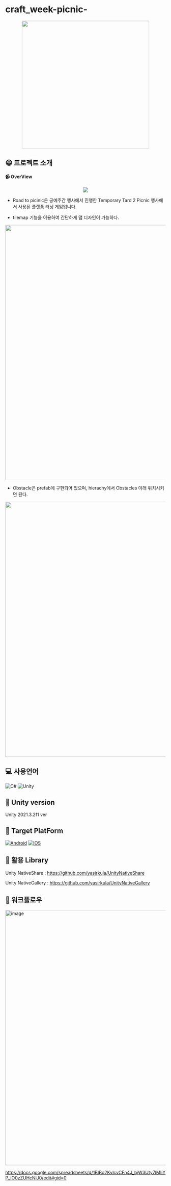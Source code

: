 # craft_week-picnic-

<p align="center">
<img width="400" src="https://user-images.githubusercontent.com/67721631/177944205-66483eb1-bef9-49b5-882b-717a594644b3.png">
</p>

## 😀 프로젝트 소개

#### 📹 OverView
<p align="center">
  <img src= "https://user-images.githubusercontent.com/67721631/177942166-17e27fec-8c22-4287-82eb-cc257e4a9c2c.gif">
</p>

- Road to picinic은 공예주간 행사에서 진행한 Temporary Tard 2 Picnic 행사에서 사용된 플랫폼 러닝 게임입니다.

- tilemap 기능을 이용하여 간단하게 맵 디자인이 가능하다.
<p>
  <img width="800" src="https://user-images.githubusercontent.com/67721631/177948050-c01af4c6-127d-4247-8f3f-b96364b33b87.png">
<p>
 
  - Obstacle은 prefab에 구현되어 있으며, hierachy에서 Obstacles 아래 위치시키면 된다.
<p>
  <img width="800" src="https://user-images.githubusercontent.com/67721631/177949395-179faa02-37be-47ca-b6b3-7787adf7ace1.png">
<p>


## 💻 사용언어
![C#](https://img.shields.io/badge/c%23-%23239120.svg?style=for-the-badge&logo=c-sharp&logoColor=white)
![Unity](https://img.shields.io/badge/unity-%23000000.svg?style=for-the-badge&logo=unity&logoColor=white)

## 📜 Unity version
Unity 2021.3.2f1 ver



## 📱 Target PlatForm
[![Android](https://img.shields.io/badge/Android-3DDC84?style=for-the-badge&logo=android&logoColor=white)](https://play.google.com/store/apps/details?id=com.suhonghopark.RoadToPicnic) [![IOS](https://img.shields.io/badge/iOS-000000?style=for-the-badge&logo=ios&logoColor=white)](https://apps.apple.com/kr/app/roadtopicnic/id1623865332)

## 📁 활용 Library
Unity NativeShare : https://github.com/yasirkula/UnityNativeShare

Unity NativeGallery : https://github.com/yasirkula/UnityNativeGallery

## 📅 워크플로우
[<img width="800" alt="image" src="https://user-images.githubusercontent.com/67721631/177941302-f2e63f26-ea0b-4538-941c-47b254e1afd5.png">](https://docs.google.com/spreadsheets/d/1BIBo2KvlcvCFn4J_bjW3Uty7lMIiYP_iO0zZUHcNlJ0/edit#gid=0)

https://docs.google.com/spreadsheets/d/1BIBo2KvlcvCFn4J_bjW3Uty7lMIiYP_iO0zZUHcNlJ0/edit#gid=0

